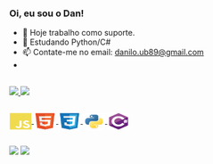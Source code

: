 ### Oi, eu sou o Dan!

- 🔭 Hoje trabalho como suporte.
- 🌱 Estudando Python/C#
- 📫 Contate-me no email: danilo.ub89@gmail.com
- 
##

<div>
  <a href="https://github.com/dandanSE">
  <img height="180em" src="https://github-readme-stats.vercel.app/api?username=dandanSE&show_icons=true&theme=tokyonight&include_all_commits=true&count_private=true"/>
  <img height="180em" src="https://github-readme-stats.vercel.app/api/top-langs/?username=dandanSE&layout=compact&langs_count=7&theme=tokyonight"/>
</div>
  
  ##
  
  <div>
  <img align="center" alt="dan" height="30" width="40" src="https://raw.githubusercontent.com/devicons/devicon/master/icons/javascript/javascript-plain.svg">
  <img align="center" alt="dan-HTML" height="30" width="40" src="https://raw.githubusercontent.com/devicons/devicon/master/icons/html5/html5-original.svg">
  <img align="center" alt="dan-CSS" height="30" width="40" src="https://raw.githubusercontent.com/devicons/devicon/master/icons/css3/css3-original.svg">
  <img align="center" alt="dan-Python" height="30" width="40" src="https://raw.githubusercontent.com/devicons/devicon/master/icons/python/python-original.svg">
  <img align="center" alt="dan-Csharp" height="30" width="40" src="https://raw.githubusercontent.com/devicons/devicon/master/icons/csharp/csharp-original.svg">
  </div>
  
  ##
  <div>
  <a href="https://www.instagram.com/danilobomfim.1" target="_blank"><img src="https://img.shields.io/badge/-Instagram-%23E4405F?style=for-the-badge&logo=instagram&logoColor=white" target="_blank"></a>
    <a href="https://www.linkedin.com/in/dank1989/" target="_blank"><img src="https://img.shields.io/badge/-LinkedIn-%230077B5?style=for-the-badge&logo=linkedin&logoColor=white" target="_blank"></a> 
  </div>
